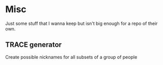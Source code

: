 # Misc
Just some stuff that I wanna keep but isn't big enough for a repo of their own.



## TRACE generator
Create possible nicknames for all subsets of a group of people

